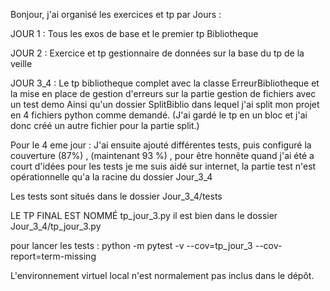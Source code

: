 Bonjour, j'ai organisé les exercices et tp par Jours : 

JOUR 1 : Tous les exos de base et le premier tp Bibliotheque 

JOUR 2 : Exercice et tp gestionnaire de données sur la base du tp de la veille 

JOUR 3_4 : Le tp bibliotheque complet 
avec la classe ErreurBibliotheque 
et la mise en place de gestion d'erreurs sur la partie gestion de fichiers avec un test demo 
Ainsi qu'un dossier SplitBiblio dans lequel j'ai split mon projet en 4 fichiers python comme demandé. 
(J'ai gardé le tp en un bloc et j'ai donc créé un autre fichier pour la partie split.)

Pour le 4 eme jour : J'ai ensuite ajouté différentes tests, puis configuré la couverture (87%) , (maintenant 93 %) , pour être honnête quand j'ai été a court d'idées pour les tests je me suis aidé sur internet, la partie test n'est opérationnelle qu'a la racine du dossier Jour_3_4 

Les tests sont situés dans le dossier Jour_3_4/tests

LE TP FINAL EST NOMMÉ tp_jour_3.py il est bien dans le dossier Jour_3_4/tp_jour_3.py

pour lancer les tests : python -m pytest -v --cov=tp_jour_3 --cov-report=term-missing

L'environnement virtuel local n'est normalement pas inclus dans le dépôt.



